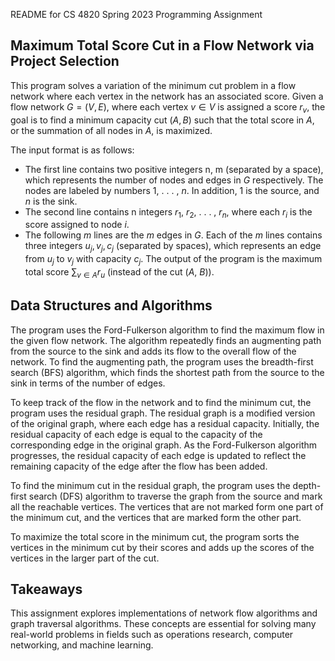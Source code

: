 README for CS 4820 Spring 2023 Programming Assignment

## Maximum Total Score Cut in a Flow Network via Project Selection
This program solves a variation of the minimum cut problem in a flow network where each vertex in the network has an associated score. Given a flow network $G = (V, E)$, where each vertex $v \in V$ is assigned a score $r_v$, the goal is to find a minimum capacity cut $(A, B)$ such that the total score in $A$, or the summation of all nodes in $A$, is maximized.

The input format is as follows:

- The first line contains two positive integers n, m (separated by a space), which represents the number of nodes and edges in $G$ respectively. The nodes are labeled by numbers 1, . . . , $n$. In addition, 1 is the source, and $n$ is the sink.
- The second line contains n integers $r_1$, $r_2$, . . . , $r_n$, where each $r_i$ is the score assigned to node $i$.
- The following $m$ lines are the $m$ edges in $G$. Each of the $m$ lines contains three integers $u_j,v_j,c_j$ (separated by spaces), which represents an edge from $u_j$ to $v_j$ with capacity $c_j$.
The output of the program is the maximum total score $\sum_{v \in A} r_u$ (instead of the cut ($A$, $B$)).

## Data Structures and Algorithms
The program uses the Ford-Fulkerson algorithm to find the maximum flow in the given flow network. The algorithm repeatedly finds an augmenting path from the source to the sink and adds its flow to the overall flow of the network. To find the augmenting path, the program uses the breadth-first search (BFS) algorithm, which finds the shortest path from the source to the sink in terms of the number of edges.

To keep track of the flow in the network and to find the minimum cut, the program uses the residual graph. The residual graph is a modified version of the original graph, where each edge has a residual capacity. Initially, the residual capacity of each edge is equal to the capacity of the corresponding edge in the original graph. As the Ford-Fulkerson algorithm progresses, the residual capacity of each edge is updated to reflect the remaining capacity of the edge after the flow has been added.

To find the minimum cut in the residual graph, the program uses the depth-first search (DFS) algorithm to traverse the graph from the source and mark all the reachable vertices. The vertices that are not marked form one part of the minimum cut, and the vertices that are marked form the other part.

To maximize the total score in the minimum cut, the program sorts the vertices in the minimum cut by their scores and adds up the scores of the vertices in the larger part of the cut.

## Takeaways
This assignment explores implementations of network flow algorithms and graph traversal algorithms. These concepts are essential for solving many real-world problems in fields such as operations research, computer networking, and machine learning.
